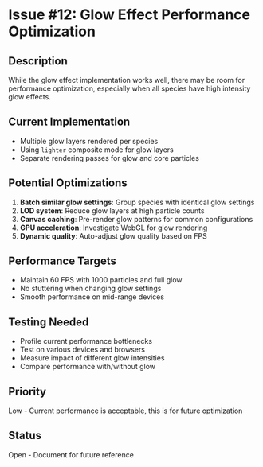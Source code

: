 # Issue #12: Glow Effect Performance Optimization

## Description
While the glow effect implementation works well, there may be room for performance optimization, especially when all species have high intensity glow effects.

## Current Implementation
- Multiple glow layers rendered per species
- Using `lighter` composite mode for glow layers
- Separate rendering passes for glow and core particles

## Potential Optimizations
1. **Batch similar glow settings**: Group species with identical glow settings
2. **LOD system**: Reduce glow layers at high particle counts
3. **Canvas caching**: Pre-render glow patterns for common configurations
4. **GPU acceleration**: Investigate WebGL for glow rendering
5. **Dynamic quality**: Auto-adjust glow quality based on FPS

## Performance Targets
- Maintain 60 FPS with 1000 particles and full glow
- No stuttering when changing glow settings
- Smooth performance on mid-range devices

## Testing Needed
- Profile current performance bottlenecks
- Test on various devices and browsers
- Measure impact of different glow intensities
- Compare performance with/without glow

## Priority
Low - Current performance is acceptable, this is for future optimization

## Status
Open - Document for future reference